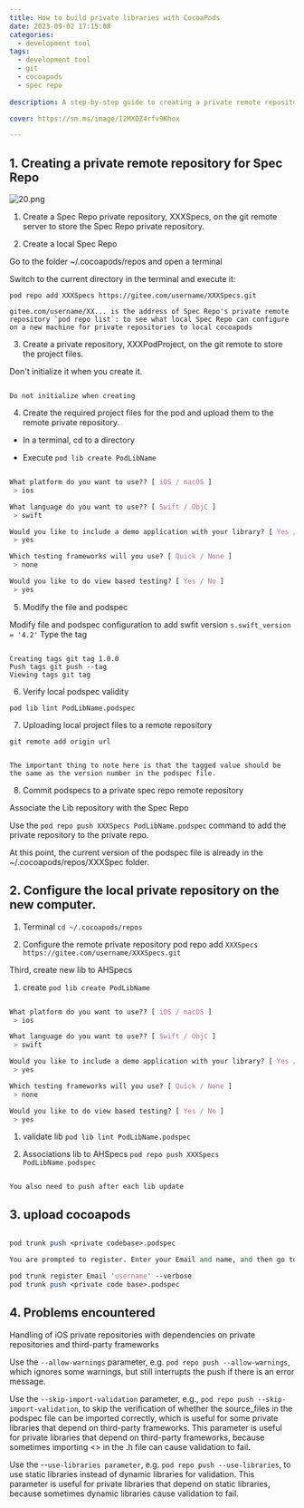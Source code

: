 ```yaml
---
title: How to build private libraries with CocoaPods
date: 2023-09-02 17:15:08
categories:
  - development tool
tags:
  - development tool
  - git
  - cocoapods
  - spec repo
  
description: A step-by-step guide to creating a private remote repository for Spec Repo

cover: https://sm.ms/image/I2MXDZ4rfv9Khox

---
```



## 1. Creating a private remote repository for Spec Repo

![20.png](https://s2.loli.net/2023/09/23/I2MXDZ4rfv9Khox.png)

1. Create a Spec Repo private repository, XXXSpecs, on the git remote server to store the Spec Repo private repository.

2. Create a local Spec Repo


Go to the folder ~/.cocoapods/repos and open a terminal


Switch to the current directory in the terminal and execute it:

`pod repo add XXXSpecs https://gitee.com/username/XXXSpecs.git`

```
gitee.com/username/XX... is the address of Spec Repo's private remote repository `pod repo list`: to see what local Spec Repo can configure on a new machine for private repositories to local cocoapods

```

3. Create a private repository, XXXPodProject, on the git remote to store the project files.

Don't initialize it when you create it.

```

Do not initialize when creating

```

4. Create the required project files for the pod and upload them to the remote private repository.

- In a terminal, cd to a directory

- Execute `pod lib create PodLibName`

```css

What platform do you want to use?? [ iOS / macOS ]
 > ios

What language do you want to use?? [ Swift / ObjC ]
 > swift

Would you like to include a demo application with your library? [ Yes / No ]
 > yes

Which testing frameworks will you use? [ Quick / None ]
 > none

Would you like to do view based testing? [ Yes / No ]
 > yes 

```

5. Modify the file and podspec

Modify file and podspec configuration to add swfit version `s.swift_version = '4.2'`
Type the tag

```

Creating tags git tag 1.0.0
Push tags git push --tag
Viewing tags git tag

```
6. Verify local podspec validity

`pod lib lint PodLibName.podspec`

7. Uploading local project files to a remote repository

`git remote add origin url`

```

The important thing to note here is that the tagged value should be the same as the version number in the podspec file.

```

8. Commit podspecs to a private spec repo remote repository

Associate the Lib repository with the Spec Repo

Use the `pod repo push XXXSpecs PodLibName.podspec` command to add the private repository to the private repo.

At this point, the current version of the podspec file is already in the ~/.cocoapods/repos/XXXSpec folder.

## 2. Configure the local private repository on the new computer.

1. Terminal `cd ~/.cocoapods/repos`

2. Configure the remote private repository pod repo add `XXXSpecs https://gitee.com/username/XXXSpecs.git`

Third, create new lib to AHSpecs

1. create `pod lib create PodLibName`

```css

What platform do you want to use?? [ iOS / macOS ]
 > ios

What language do you want to use?? [ Swift / ObjC ]
 > swift

Would you like to include a demo application with your library? [ Yes / No ]
 > yes

Which testing frameworks will you use? [ Quick / None ]
 > none

Would you like to do view based testing? [ Yes / No ]
 > yes 

```

1. validate lib `pod lib lint PodLibName.podspec`

2. Associations lib to AHSpecs `pod repo push XXXSpecs PodLibName.podspec`

```

You also need to push after each lib update

```

## 3. upload cocoapods

```perl

pod trunk push <private codebase>.podspec

You are prompted to register. Enter your Email and name, and then go to the email to verify that it passes.

pod trunk register Email 'username' --verbose
pod trunk push <private code base>.podspec

```

## 4. Problems encountered

Handling of iOS private repositories with dependencies on private repositories and third-party frameworks

Use the `--allow-warnings` parameter, e.g. `pod repo push --allow-warnings`, which ignores some warnings, but still interrupts the push if there is an error message.

Use the `--skip-import-validation` parameter, e.g., `pod repo push --skip-import-validation`, to skip the verification of whether the source_files in the podspec file can be imported correctly, which is useful for some private libraries that depend on third-party frameworks. This parameter is useful for private libraries that depend on third-party frameworks, because sometimes importing <> in the .h file can cause validation to fail.

Use the --`use-libraries parameter`, e.g. `pod repo push --use-libraries`, to use static libraries instead of dynamic libraries for validation. This parameter is useful for private libraries that depend on static libraries, because sometimes dynamic libraries cause validation to fail.

